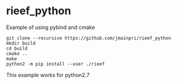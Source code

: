 # rieef_python
Example of using pybind and cmake

    git clone --recursive https://github.com/jmainpri/rieef_python
    mkdir build
    cd build
    cmake ..
    make
    python2 -m pip install --user ./rieef

This example works for python2.7